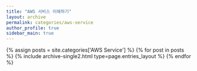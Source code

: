 ```yaml
---
title: "AWS 서비스 이해하기"
layout: archive
permalink: categories/aws-service
author_profile: true
sidebar_main: true
---
```



{% assign posts = site.categories['AWS Service'] %}
{% for post in posts %} {% include archive-single2.html type=page.entries_layout %} {% endfor %}